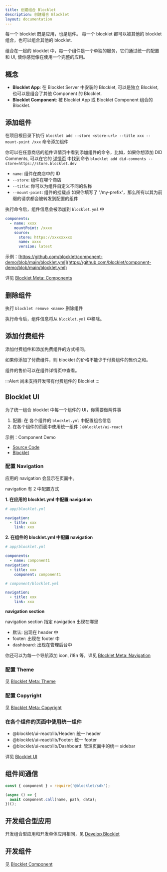 ```yaml
---
title: 创建组合 Blocklet
description: 创建组合 Blocklet
layout: documentation
---
```


每一个 blocklet 既是应用，也是组件。 每一个 blocklet 都可以被其他的 blocklet 组合，也可以组合其他的 blocklet.

组合在一起的 blocklet 中，每一个组件是一个单独的服务，它们通过统一的配置和 UI, 使你感觉像在使用一个完整的应用。

## 概念

- **Blocklet App**: 在 Blocklet Server 中安装的 Blocklet, 可以是独立 Blocklet, 也可以是组合了其他 Component 的 Blocklet.
- **Blocklet Component**: 被 Blocklet App 或 Blocklet Component 组合的 Blocklet.

## 添加组件

在项目根目录下执行 `blocklet add --store <store-url> --title xxx --mount-point /xxx` 命令添加组件

你可以在任意商店的组件详情页中看到添加组件的命令，比如，如果你想添加 DID Comments, 可以在它的 [详情页](https://store.blocklet.dev/blocklets/z8ia1WEiBZ7hxURf6LwH21Wpg99vophFwSJdu) 中找到命令 `blocklet add did-comments --store=https://store.blocklet.dev`

- `name`: 组件在商店中的 ID
- `--store`: 组件在哪个商店
- `--title`: 你可以为组件自定义不同的名称
- `--mount-point`: 组件的挂载点 如果你填写了 '/my-prefix'，那么所有以其为前缀的请求都会被转发到配置的组件

执行命令后，组件信息会被添加到 `blocklet.yml` 中

```yml
components:
  - name: xxxx
    mountPoint: /xxxx
    source:
      store: https://xxxxxxxxx
      name: xxxx
      version: latest
```

示例：[https://github.com/blocklet/component-demo/blob/main/blocklet.yml](https://github.com/blocklet/component-demo/blob/main/blocklet.yml)

详见 [Blocklet Meta: Components](/reference/blocklet-spec#components)

## 删除组件

执行 `blocklet remove <name>` 删除组件

执行命令后，组件信息将从 `blocklet.yml` 中移除。

## 添加付费组件

添加付费组件和添加免费组件的方式相同。

如果你添加了付费组件，则 blocklet 的价格不能少于付费组件的售价之和。

组件的售价可以在组件详情页中查看。

:::Alert
尚未支持开发带有付费组件的 Blocklet
:::

## Blocklet UI

为了统一组合 blocklet 中每一个组件的 UI，你需要做两件事

1. 配置: 在 各个组件的 `blocklet.yml` 中配置组合信息
2. 在各个组件的页面中使用统一组件：`@blocklet/ui-react`

示例：Component Demo

- [Source Code](https://github.com/blocklet/component-demo)
- [Blocklet](https://dev.store.blocklet.dev/blocklets/z8iZoDztjkY82fsU26vwE8M94eHDK4tjwrFgd)

### 配置 Navigation

应用的 navigation 会显示在页面中。

navigation 有 2 中配置方式

**1. 在应用的 blocklet.yml 中配置 navigation**

```yml
# app/blocklet.yml

navigation:
  - title: xxx
    link: xxx
```

**2. 在组件的 blocklet.yml 中配置 navigation**

```yml
# app/blocklet.yml

components:
  - name: component1
navigation:
  - title: xxx
    component: component1
```

```yml
# component/blocklet.yml

navigation:
  - title: xxx
    link: xxx
```

**navigation section**

navigation section 指定 navigation 出现在哪里

- 默认: 出现在 header 中
- footer: 出现在 footer 中
- dashboard: 出现在管理后台中

你还可以为每一个导航添加 icon, i18n 等，详见 [Blocklet Meta: Navigation](/reference/blocklet-spec#navigation)

### 配置 Theme

见 [Blocklet Meta: Theme](/reference/blocklet-spec#theme)

### 配置 Copyright

见 [Blocklet Meta: Copyright](/reference/blocklet-spec#copyright)

### 在各个组件的页面中使用统一组件

- @blocklet/ui-react/lib/Header: 统一 header
- @blocklet/ui-react/lib/Footer: 统一 footer
- @blocklet/ui-react/lib/Dashboard: 管理页面中的统一 sidebar

详见 [Blocklet UI](/reference/blocklet-ui)

## 组件间通信

```js
const { component } = require('@blocklet/sdk');

(async () => {
  await component.call(name, path, data);
})();
```

## 开发组合型应用

开发组合型应用和开发单体应用相同，见 [Develop Blocklet](guide/develop)

## 开发组件

见 [Blocklet Component](guide/component)

<!-- ## 同时开发应用和组件 -->
